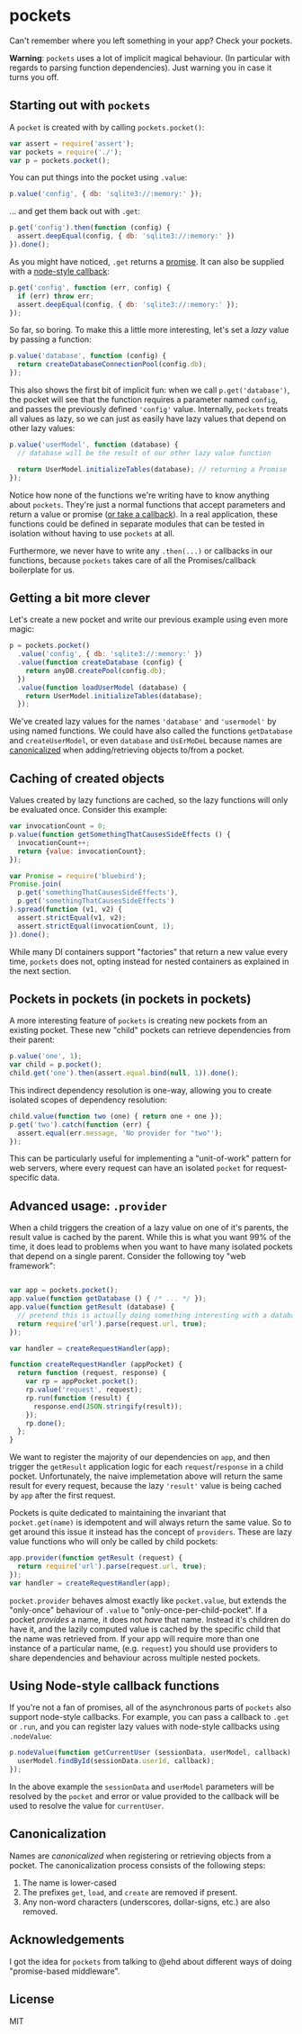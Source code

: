# pockets

Can't remember where you left something in your app? Check your pockets.

**Warning**: `pockets` uses a lot of implicit magical behaviour. (In particular with regards to parsing function dependencies). Just warning you in case it turns you off.

## Starting out with `pockets`

A `pocket` is created with by calling `pockets.pocket()`:

```javascript
var assert = require('assert');
var pockets = require('./');
var p = pockets.pocket();
```

You can put things into the pocket using `.value`:

```javascript
p.value('config', { db: 'sqlite3://:memory:' });
```

... and get them back out with `.get`:

```javascript
p.get('config').then(function (config) {
  assert.deepEqual(config, { db: 'sqlite3://:memory:' })
}).done();
```

As you might have noticed, `.get` returns a [promise][bluebird]. It can also be supplied with a [node-style callback][node-style]:

```javascript
p.get('config', function (err, config) {
  if (err) throw err;
  assert.deepEqual(config, { db: 'sqlite3://:memory:' });
});
```

So far, so boring. To make this a little more interesting, let's set a *lazy* value by passing a function:

```javascript
p.value('database', function (config) {
  return createDatabaseConnectionPool(config.db);
});
```

This also shows the first bit of implicit fun: when we call `p.get('database')`, the pocket will see that the function requires a parameter named `config`, and passes the previously defined `'config'` value. Internally, `pockets` treats all values as lazy, so we can just as easily have lazy values that depend on other lazy values:

```javascript
p.value('userModel', function (database) {
  // database will be the result of our other lazy value function

  return UserModel.initializeTables(database); // returning a Promise
});
```

Notice how none of the functions we're writing have to know anything about `pockets`.  They're just a normal functions that accept parameters and return a value or promise ([or take a callback][node-style]). In a real application, these functions could be defined in separate modules that can be tested in isolation without having to use `pockets` at all.

Furthermore, we never have to write any `.then(...)` or callbacks in our functions, because `pockets` takes care of all the Promises/callback boilerplate for us.

## Getting a bit more clever

Let's create a new pocket and write our previous example using even more magic:

```javascript
p = pockets.pocket()
  .value('config', { db: 'sqlite3://:memory:' })
  .value(function createDatabase (config) {
    return anyDB.createPool(config.db);
  })
  .value(function loadUserModel (database) {
    return UserModel.initializeTables(database);
  });
```

We've created lazy values for the names `'database'` and `'usermodel'` by using named functions. We could have also called the functions `getDatabase` and `createUserModel`, or even `database` and `UsErMoDeL` because names are [canonicalized][] when adding/retrieving objects to/from a pocket.

[bluebird]: https://github.com/petkaantanov/bluebird/blob/master/API.md
[node-style]: #using-node-style-callback-functions
[canonicalized]: #canonicalization

## Caching of created objects

Values created by lazy functions are cached, so the lazy functions will only be evaluated once. Consider this example:

```javascript
var invocationCount = 0;
p.value(function getSomethingThatCausesSideEffects () {
  invocationCount++;
  return {value: invocationCount};
});

var Promise = require('bluebird');
Promise.join(
  p.get('somethingThatCausesSideEffects'),
  p.get('somethingThatCausesSideEffects')
).spread(function (v1, v2) {
  assert.strictEqual(v1, v2);
  assert.strictEqual(invocationCount, 1);
}).done();
```

While many DI containers support "factories" that return a new value every time, `pockets` does not, opting instead for nested containers as explained in the next section.

## Pockets in pockets (in pockets in pockets)

A more interesting feature of `pockets` is creating new pockets from an existing pocket. These new "child" pockets can retrieve dependencies from their parent:

```javascript
p.value('one', 1);
var child = p.pocket();
child.get('one').then(assert.equal.bind(null, 1)).done();
```

This indirect dependency resolution is one-way, allowing you to create isolated scopes of dependency resolution:

```javascript
child.value(function two (one) { return one + one });
p.get('two').catch(function (err) {
  assert.equal(err.message, 'No provider for "two"');
});
```

This can be particularly useful for implementing a "unit-of-work" pattern for web servers, where every request can have an isolated `pocket` for request-specific data.

## Advanced usage: `.provider`

When a child triggers the creation of a lazy value on one of it's parents, the result value is cached by the parent. While this is what you want 99% of the time, it does lead to problems when you want to have many isolated pockets that depend on a single parent. Consider the following toy "web framework":

```javascript

var app = pockets.pocket();
app.value(function getDatabase () { /* ... */ });
app.value(function getResult (database) {
  // pretend this is actually doing something interesting with a database
  return require('url').parse(request.url, true);
});

var handler = createRequestHandler(app);

function createRequestHandler (appPocket) {
  return function (request, response) {
    var rp = appPocket.pocket();
    rp.value('request', request);
    rp.run(function (result) {
      response.end(JSON.stringify(result));
    });
    rp.done();
  };
}
```

We want to register the majority of our dependencies on `app`, and then trigger the `getResult` application logic for each `request`/`response` in a child pocket. Unfortunately, the naive implemetation above will return the same result for every request, because the lazy `'result'` value is being cached by `app` after the first request.

Pockets is quite dedicated to maintaining the invariant that `pocket.get(name)` is idempotent and will always return the same value. So to get around this issue it instead has the concept of `providers`. These are lazy value functions who will only be called by child pockets:

```javascript
app.provider(function getResult (request) {
  return require('url').parse(request.url, true);
});
var handler = createRequestHandler(app);
```

`pocket.provider` behaves almost exactly like `pocket.value`, but extends the "only-once" behaviour of `.value` to "only-once-per-child-pocket". If a pocket *provides* a name, it does not *have* that name. Instead it's children do have it, and the lazily computed value is cached by the specific child that the name was retrieved from. If your app will require more than one instance of a particular name, (e.g. `request`) you should use providers to share dependencies and behaviour across multiple nested pockets.

## Using Node-style callback functions

If you're not a fan of promises, all of the asynchronous parts of `pockets` also support node-style callbacks. For example, you can pass a callback to `.get` or `.run`, and you can register lazy values with node-style callbacks using `.nodeValue`:

```javascript
p.nodeValue(function getCurrentUser (sessionData, userModel, callback) {
  userModel.findById(sessionData.userId, callback);
});
```

In the above example the `sessionData` and `userModel` parameters will be resolved by the `pocket` and error or value provided to the callback will be used to resolve the value for `currentUser`.

## Canonicalization

Names are *canonicalized* when registering or retrieving objects from a pocket. The canonicalization process consists of the following steps:

 1. The name is lower-cased
 2. The prefixes `get`, `load`, and `create` are removed if present.
 3. Any non-word characters (underscores, dollar-signs, etc.) are also removed.

## Acknowledgements

I got the idea for `pockets` from talking to @ehd about different ways of doing "promise-based middleware".

## License

MIT
